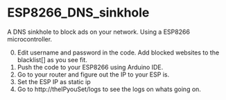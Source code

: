 # ESP8266_DNS_sinkhole
A DNS sinkhole to block ads on your network. Using a ESP8266 microcontroller.

0. Edit username and password in the code. Add blocked websites to the blacklist[] as you see fit.
1. Push the code to your ESP8266 using Arduino IDE.
2. Go to your router and figure out the IP to your ESP is.
3. Set the ESP IP as static ip
4. Go to http://theIPyouSet/logs to see the logs on whats going on.
